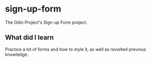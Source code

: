 # sign-up-form
The Odin Project's Sign-up Form project.

## What did I learn
Practice a lot of forms and how to style it, as well as revisited previous knowledge.
